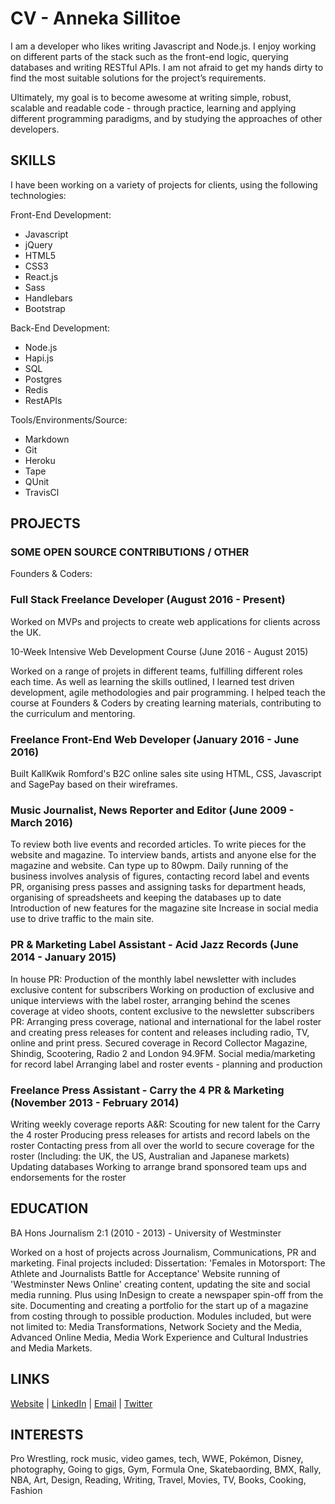 # CV - Anneka Sillitoe

I am a developer who likes writing Javascript and Node.js. I enjoy working on different parts of the stack such as the front-end logic, querying databases and writing RESTful APIs. I am not afraid to get my hands dirty to find the most suitable solutions for the project’s requirements.

Ultimately, my goal is to become awesome at writing simple, robust, scalable and readable code - through practice, learning and applying different programming paradigms, and by studying the approaches of other developers.

## SKILLS

I have been working on a variety of projects for clients, using the following technologies:

Front-End Development:

* Javascript
* jQuery
* HTML5
* CSS3
* React.js
* Sass
* Handlebars
* Bootstrap

Back-End Development:

* Node.js
* Hapi.js
* SQL
* Postgres
* Redis
* RestAPIs

Tools/Environments/Source:

* Markdown
* Git
* Heroku
* Tape
* QUnit
* TravisCl

## PROJECTS



### SOME OPEN SOURCE CONTRIBUTIONS / OTHER



Founders & Coders:
### Full Stack Freelance Developer (August 2016 - Present)

Worked on MVPs and projects to create web applications for clients across the UK.

10-Week Intensive Web Development Course (June 2016 - August 2015)

Worked on a range of projets in different teams, fulfilling different roles each time.
As well as learning the skills outlined, I learned test driven development, agile methodologies and pair programming.
I helped teach the course at Founders & Coders by creating learning materials, contributing to the curriculum and mentoring.

### Freelance Front-End Web Developer (January 2016 - June 2016)

Built KallKwik Romford's B2C online sales site using HTML, CSS, Javascript and SagePay based on their wireframes.

### Music Journalist, News Reporter and Editor (June 2009 - March 2016)

To review both live events and recorded articles.
To write pieces for the website and magazine.
To interview bands, artists and anyone else for the magazine and website.
Can type up to 80wpm.
Daily running of the business involves analysis of figures, contacting record label and events PR, organising press passes and assigning tasks for department heads, organising of spreadsheets and keeping the databases up to date
Introduction of new features for the magazine site
Increase in social media use to drive traffic to the main site.

### PR & Marketing Label Assistant - Acid Jazz Records (June 2014 - January 2015)

In house PR: Production of the monthly label newsletter with includes exclusive content for subscribers
Working on production of exclusive and unique interviews with the label roster, arranging behind the scenes coverage at video shoots, content exclusive to the newsletter subscribers
PR: Arranging press coverage, national and international for the label roster and creating press releases for content and releases including radio, TV, online and print press. Secured coverage in Record Collector Magazine, Shindig, Scootering, Radio 2 and London 94.9FM.
Social media/marketing for record label
Arranging label and roster events - planning and production

### Freelance Press Assistant - Carry the 4 PR & Marketing (November 2013 - February 2014)

Writing weekly coverage reports
A&R: Scouting for new talent for the Carry the 4 roster
Producing press releases for artists and record labels on the roster
Contacting press from all over the world to secure coverage for the roster (Including: the UK, the US, Australian and Japanese markets)
Updating databases
Working to arrange brand sponsored team ups and endorsements for the roster

## EDUCATION

BA Hons Journalism 2:1 (2010 - 2013) - University of Westminster

Worked on a host of projects across Journalism, Communications, PR and marketing.
Final projects included:
Dissertation: 'Females in Motorsport: The Athlete and Journalists Battle for Acceptance'
Website running of 'Westminster News Online' creating content, updating the site and social media running. Plus using InDesign to create a newspaper spin-off from the site.
Documenting and creating a portfolio for the start up of a magazine from costing through to possible production.
Modules included, but were not limited to: Media Transformations, Network Society and the Media, Advanced Online Media, Media Work Experience and Cultural Industries and Media Markets.

## LINKS

[Website](https://annekasillitoe.github.io) | [LinkedIn](https://uk.linkedin.com/in/annekasillitoe) | [Email](mailto:annekasillitoe@gmail.com) | [Twitter](https://twitter.com/annekasillitoe)

## INTERESTS

Pro Wrestling, rock music, video games, tech, WWE, Pokémon, Disney, photography, Going to gigs, Gym, Formula One, Skatebaording, BMX, Rally, NBA, Art, Design, Reading, Writing, Travel, Movies, TV, Books, Cooking, Fashion
